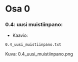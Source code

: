 # Osa 0
### 0.4: uusi muistiinpano:
* Kaavio:
```
0.4_uusi_muistiinpano.txt
```
Kuva:
0.4_uusi_muistiinpano.png